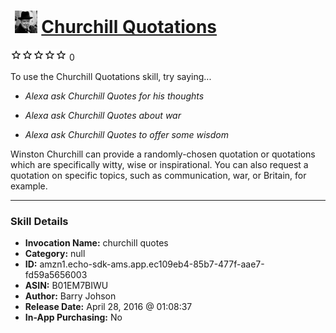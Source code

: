 # &nbsp;<img src="skill_icon" alt="Churchill Quotations icon" width="36"> [Churchill Quotations](http://alexa.amazon.com/#skills/amzn1.echo-sdk-ams.app.ec109eb4-85b7-477f-aae7-fd59a5656003)
![0 stars](../../images/ic_star_border_black_18dp_1x.png)![0 stars](../../images/ic_star_border_black_18dp_1x.png)![0 stars](../../images/ic_star_border_black_18dp_1x.png)![0 stars](../../images/ic_star_border_black_18dp_1x.png)![0 stars](../../images/ic_star_border_black_18dp_1x.png) 0

To use the Churchill Quotations skill, try saying...

* *Alexa ask Churchill Quotes for his thoughts*

* *Alexa ask Churchill Quotes about war*

* *Alexa ask Churchill Quotes to offer some wisdom*

Winston Churchill can provide a randomly-chosen quotation or  quotations which are specifically witty, wise or inspirational. You can also request a quotation on specific topics, such as communication, war, or Britain, for example.

***

### Skill Details

* **Invocation Name:** churchill quotes
* **Category:** null
* **ID:** amzn1.echo-sdk-ams.app.ec109eb4-85b7-477f-aae7-fd59a5656003
* **ASIN:** B01EM7BIWU
* **Author:** Barry Johson
* **Release Date:** April 28, 2016 @ 01:08:37
* **In-App Purchasing:** No
